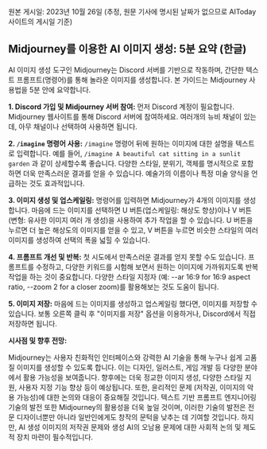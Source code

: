 원본 게시일: 2023년 10월 26일 (추정, 원문 기사에 명시된 날짜가 없으므로 AIToday 사이트의 게시일 기준)


## Midjourney를 이용한 AI 이미지 생성: 5분 요약 (한글)

AI 이미지 생성 도구인 Midjourney는 Discord 서버를 기반으로 작동하며, 간단한 텍스트 프롬프트(명령어)를 통해 놀라운 이미지를 생성합니다.  본 가이드는 Midjourney 사용법을 5분 안에 요약합니다.

**1. Discord 가입 및 Midjourney 서버 참여:**  먼저 Discord 계정이 필요합니다.  Midjourney 웹사이트를 통해 Discord 서버에 참여하세요.  여러개의 뉴비 채널이 있는데, 아무 채널이나 선택하여 사용하면 됩니다.

**2. `/imagine` 명령어 사용:**  `/imagine` 명령어 뒤에 원하는 이미지에 대한 설명을 텍스트로 입력합니다.  예를 들어, `/imagine A beautiful cat sitting in a sunlit garden` 과 같이 상세할수록 좋습니다.  다양한 스타일, 분위기, 객체를 명시적으로 포함하면 더욱 만족스러운 결과를 얻을 수 있습니다.  예술가의 이름이나 특정 미술 양식을 언급하는 것도 효과적입니다.

**3. 이미지 생성 및 업스케일링:**  명령어를 입력하면 Midjourney가 4개의 이미지를 생성합니다.  마음에 드는 이미지를 선택하면 U 버튼(업스케일링: 해상도 향상)이나 V 버튼(변형: 유사한 이미지 여러 개 생성)을 사용하여 추가 작업을 할 수 있습니다.  U 버튼을 누르면 더 높은 해상도의 이미지를 얻을 수 있고, V 버튼을 누르면 비슷한 스타일의 여러 이미지를 생성하여 선택의 폭을 넓힐 수 있습니다.

**4. 프롬프트 개선 및 반복:**  첫 시도에서 만족스러운 결과를 얻지 못할 수도 있습니다.  프롬프트를 수정하고, 다양한 키워드를 시험해 보면서 원하는 이미지에 가까워지도록 반복 작업을 하는 것이 중요합니다.  다양한 스타일 지정자 (예: --ar 16:9 for 16:9 aspect ratio, --zoom 2 for a closer zoom)를 활용해보는 것도 도움이 됩니다.

**5. 이미지 저장:**  마음에 드는 이미지를 생성하고 업스케일링 했다면, 이미지를 저장할 수 있습니다.  보통 오른쪽 클릭 후 "이미지를 저장" 옵션을 이용하거나, Discord에서 직접 저장하면 됩니다.


**시사점 및 향후 전망:**

Midjourney는 사용자 친화적인 인터페이스와 강력한 AI 기술을 통해 누구나 쉽게 고품질 이미지를 생성할 수 있도록 합니다.  이는 디자인, 일러스트, 게임 개발 등 다양한 분야에서 활용 가능성을 보여줍니다.  향후에는 더욱 정교한 이미지 생성, 다양한 스타일 지원, 사용자 지정 기능 향상 등이 예상됩니다.  또한, 윤리적인 문제 (저작권, 이미지의 악용 가능성)에 대한 논의와 대응이 중요해질 것입니다.  텍스트 기반 프롬프트 엔지니어링 기술의 발전 또한 Midjourney의 활용성을 더욱 높일 것이며,  이러한 기술의 발전은 전문 디자이너뿐만 아니라 일반인에게도 창작의 문턱을 낮추는 데 기여할 것입니다.  하지만,  AI 생성 이미지의 저작권 문제와 생성 AI의 오남용 문제에 대한 사회적 논의 및 제도적 장치 마련이 필수적입니다.